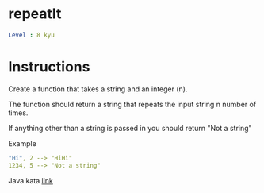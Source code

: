 # repeatIt

```yaml
Level : 8 kyu
```

# Instructions

Create a function that takes a string and an integer (n).

The function should return a string that repeats the input string n number of times.

If anything other than a string is passed in you should return "Not a string"

Example
```yaml
"Hi", 2 --> "HiHi"
1234, 5 --> "Not a string"
```

Java kata [link](https://www.codewars.com/kata/557af9418895e44de7000053/train/java)